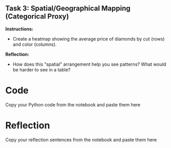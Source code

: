 ## Task 3: Spatial/Geographical Mapping (Categorical Proxy)

**Instructions:**
- Create a heatmap showing the average price of diamonds by cut (rows) and color (columns).

**Reflection:**
- How does this “spatial” arrangement help you see patterns? What would be harder to see in a table?

# Code
Copy your Python code from the notebook and paste them here

# Reflection
Copy your reflection sentences from the notebook and paste them here